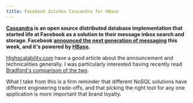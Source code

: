 ```yaml
---
title: Facebook ditches Cassandra for HBase
---
```


**[Cassandra](http://cassandra.apache.org/) is an open source distributed database implementation that started life at Facebook as a solution to their message inbox search and storage. Facebook [announced the next generation of messaging](http://blog.facebook.com/blog.php?post=452288242130) this week, and it's powered by [HBase](http://hbase.apache.org).**

[Highscalability.com](http://highscalability.com/blog/2010/11/16/facebooks-new-real-time-messaging-system-hbase-to-store-135.html) have a good article about the announcement and technicalities generally. I was particularly interested having recently read [Bradford's comparison of the two](http://www.roadtofailure.com/2009/10/29/hbase-vs-cassandra-nosql-battle/).

What I take from this is a firm reminder that different NoSQL solutions have different engineering trade-offs, and that picking the right tool for any one application is more important that brand loyalty.